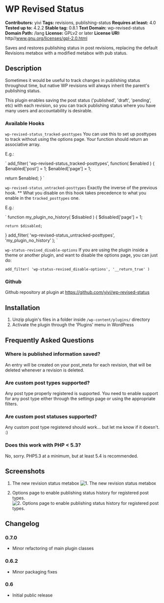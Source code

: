 # WP Revised Status #
**Contributors:** yivi
**Tags:** revisions, publishing-status
**Requires at least:** 4.0
**Tested up to:** 4.2.2
**Stable tag:** 0.8.1
**Text Domain:** wp-revised-status
**Domain Path:** /lang
**License:** GPLv2 or later
**License URI:** http//www.gnu.org/licenses/gpl-2.0.html


Saves and restores publishing status in post revisions, replacing the default Revisions metabox with a modified metabox with pub status.

## Description ##

Sometimes it would be useful to track changes in publishing status throughout time, but native WP revisions will always inherit the parent's publishing status.

This plugin enables saving the post status ('published', 'draft', 'pending', etc) with each revision, so you can track publishing status where you have many users and accountability is desirable.

### Available Hooks ###

`wp-revised-status_tracked-posttypes`
You can use this to set up posttypes to track without using the options page. Your function should return an associative array.

E.g.: 

`
 add_filter( 'wp-revised-status_tracked-posttypes', function( $enabled ) {
 $enabled['post'] = 1;
 $enabled['page'] = 1;
 
 return $enabled;
 }
`

`wp-revised-status_untracked-posttypes`
Exactly the inverse of the previous hook. ** What you disable on this hook takes precedence to what you enable in the `tracked_posttypes` one.

E.g.:

`
function my_plugin_no_history( $disabled ) {
    $disabled['page'] = 1;
    
    return $disabled;
}
add_filter( 'wp-revised-status_untracked-posttypes', 'my_plugin_no_history' );
`

`wp-status-revised_disable-options`
If you are using the plugin inside a theme or another plugin, and want to disable the options page, you can just do:

`add_filter( 'wp-status-revised_disable-options', '__return_true' )`


### Github ###
Github repository at plugin at https://github.com/yivi/wp-revised-status

## Installation ##

1. Unzip plugin's files in a folder inside `/wp-content/plugins/` directory
1. Activate the plugin through the 'Plugins' menu in WordPress

## Frequently Asked Questions ##

### Where is published information saved? ###
An entry will be created on your post_meta for each revision, that will be deleted whenever a revision is deleted.

### Are custom post types supported? ###
Any post type properly registered is supported. You need to enable support for any post type either through the settings page or using the appropriate filters.

### Are custom post statuses supported? ###
Any custom post type registered should work... but let me know if it doesn't. :)

### Does this work with PHP < 5.3? ###
No, sorry. PHP5.3 at a minimum, but at least 5.4 is recommended.

## Screenshots ##

1. The new revision status metabox
![1. The new revision status metabox](https://ps.w.org/revised-publishing-status/assets/png)

2. Options page to enable publishing status history for registered post types.
![2. Options page to enable publishing status history for registered post types.](https://ps.w.org/revised-publishing-status/assets/png)


## Changelog ##

### 0.7.0 ###
* Minor refactoring of main plugin classes

### 0.6.2 ###
* Minor packaging fixes

### 0.6 ###
* Initial public release